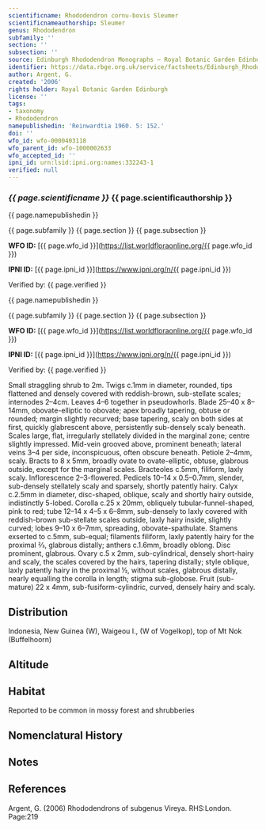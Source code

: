 ```yaml
---
scientificname: Rhododendron cornu-bovis Sleumer
scientificnameauthorship: Sleumer
genus: Rhododendron
subfamily: ''
section: ''
subsection: ''
source: Edinburgh Rhododendron Monographs – Royal Botanic Garden Edinburgh
identifier: https://data.rbge.org.uk/service/factsheets/Edinburgh_Rhododendron_Monographs.xhtml
author: Argent, G.
created: '2006'
rights holder: Royal Botanic Garden Edinburgh
license: ''
tags:
- taxonomy
- Rhododendron
namepublishedin: 'Reinwardtia 1960. 5: 152.'
doi: ''
wfo_id: wfo-0000403118
wfo_parent_id: wfo-1000002633
wfo_accepted_id: ''
ipni_id: urn:lsid:ipni.org:names:332243-1
verified: null
---
```

### _{{ page.scientificname }}_ {{ page.scientificauthorship }}
 {{ page.namepublishedin }}

{{ page.subfamily }} {{ page.section }} {{ page.subsection }}

**WFO ID:** [{{ page.wfo_id }}](https://list.worldfloraonline.org/{{ page.wfo_id }})

**IPNI ID:** [{{ page.ipni_id }}](https://www.ipni.org/n/{{ page.ipni_id }})

Verified by: {{ page.verified }}

 {{ page.namepublishedin }}

{{ page.subfamily }} {{ page.section }} {{ page.subsection }}

**WFO ID:** [{{ page.wfo_id }}](https://list.worldfloraonline.org/{{ page.wfo_id }})

**IPNI ID:** [{{ page.ipni_id }}](https://www.ipni.org/n/{{ page.ipni_id }})

Verified by: {{ page.verified }}



Small straggling shrub to 2m. Twigs c.1mm in diameter, rounded, tips flattened and densely covered with reddish-brown, sub-stellate scales; internodes 2–4cm. Leaves 4–6 together in pseudowhorls. Blade 25–40 x 8–14mm, obovate-elliptic to obovate; apex broadly tapering, obtuse or rounded; margin slightly recurved; base tapering, scaly on both sides at first, quickly glabrescent above, persistently sub-densely scaly beneath. Scales large, flat, irregularly stellately divided in the marginal zone; centre slightly impressed. Mid-vein grooved above, prominent beneath; lateral veins 3–4 per side, inconspicuous, often obscure beneath. Petiole 2–4mm, scaly. Bracts to 8 x 5mm, broadly ovate to ovate-elliptic, obtuse, glabrous outside, except for the marginal scales. Bracteoles c.5mm, filiform, laxly scaly. Inflorescence 2–3-flowered. Pedicels 10–14 x 0.5–0.7mm, slender, sub-densely stellately scaly and sparsely, shortly patently hairy. Calyx c.2.5mm in diameter, disc-shaped, oblique, scaly and shortly hairy outside, indistinctly 5-lobed. Corolla c.25 x 20mm, obliquely tubular-funnel-shaped, pink to red; tube 12–14 x 4–5 x 6–8mm, sub-densely to laxly covered with reddish-brown sub-stellate scales outside, laxly hairy inside, slightly curved; lobes 9–10 x 6–7mm, spreading, obovate-spathulate. Stamens exserted to c.5mm, sub-equal; filaments filiform, laxly patently hairy for the proximal 2⁄3, glabrous distally; anthers c.1.6mm, broadly oblong. Disc prominent, glabrous. Ovary c.5 x 2mm, sub-cylindrical, densely short-hairy and scaly, the scales covered by the hairs, tapering distally; style oblique, laxly patently hairy in the proximal ½, without scales, glabrous distally, nearly equalling the corolla in length; stigma sub-globose. Fruit (sub-mature) 22 x 4mm, sub-fusiform-cylindric, curved, densely hairy and scaly.

## Distribution
Indonesia, New Guinea (W), Waigeou I., (W of Vogelkop), top of Mt Nok (Buffelhoorn)

## Altitude


## Habitat
Reported to be common in mossy forest and shrubberies

## Nomenclatural History

                       
## Notes


## References

Argent, G. (2006) Rhododendrons of subgenus Vireya. RHS:London. Page:219
